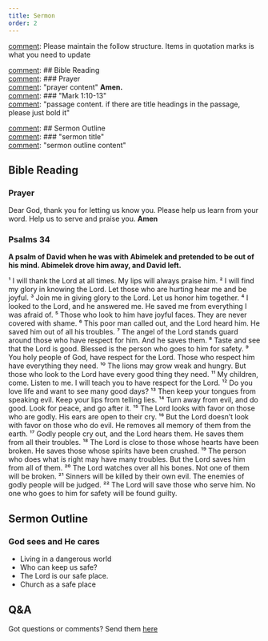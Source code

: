 ```yaml
---
title: Sermon 
order: 2
---
```


[comment]: Please maintain the follow structure. Items in quotation marks is what you need to update

[comment]: ## Bible Reading  
[comment]: ### Prayer  
[comment]: "prayer content"  **Amen.**  
[comment]:  ### "Mark 1:10-13"  
[comment]: "passage content. if there are title headings in the passage, please just bold it"  

[comment]: ## Sermon Outline  
[comment]: ### "sermon title"  
[comment]: "sermon outline content"  

[comment]: ------------------------------------------------------------------------------------
## Bible Reading
### Prayer
Dear God, thank you for letting us know you. Please help us learn from your word. Help us to serve and praise you. **Amen**

### Psalms 34

**A psalm of David when he was with Abimelek and pretended to be out of his mind. Abimelek drove him away, and David left.**

¹ I will thank the Lord at all times.
My lips will always praise him.
² I will find my glory in knowing the Lord.
Let those who are hurting hear me and be joyful.
³ Join me in giving glory to the Lord.
Let us honor him together.
⁴ I looked to the Lord, and he answered me.
He saved me from everything I was afraid of.
⁵ Those who look to him have joyful faces.
They are never covered with shame.
⁶ This poor man called out, and the Lord heard him.
He saved him out of all his troubles.
⁷ The angel of the Lord stands guard
around those who have respect for him.
And he saves them.
⁸ Taste and see that the Lord is good.
Blessed is the person who goes to him for safety.
⁹ You holy people of God, have respect for the Lord.
Those who respect him have everything they need.
¹⁰ The lions may grow weak and hungry.
But those who look to the Lord have every good thing they need.
¹¹ My children, come. Listen to me.
I will teach you to have respect for the Lord.
¹² Do you love life
and want to see many good days?
¹³ Then keep your tongues from speaking evil.
Keep your lips from telling lies.
¹⁴ Turn away from evil, and do good.
Look for peace, and go after it.
¹⁵ The Lord looks with favor on those who are godly.
His ears are open to their cry.
¹⁶ But the Lord doesn’t look with favor on those who do evil.
He removes all memory of them from the earth.
¹⁷ Godly people cry out, and the Lord hears them.
He saves them from all their troubles.
¹⁸ The Lord is close to those whose hearts have been broken.
He saves those whose spirits have been crushed.
¹⁹ The person who does what is right may have many troubles.
But the Lord saves him from all of them.
²⁰ The Lord watches over all his bones.
Not one of them will be broken.
²¹ Sinners will be killed by their own evil.
The enemies of godly people will be judged.
²² The Lord will save those who serve him.
No one who goes to him for safety will be found guilty.


## Sermon Outline
### God sees and He cares
- Living in a dangerous world 
- Who can keep us safe? 
- The Lord is our safe place. 
- Church as a safe place 


## Q&A
Got questions or comments? Send them [here](https://tinyurl.com/SGHACQuestionsAnswers)
